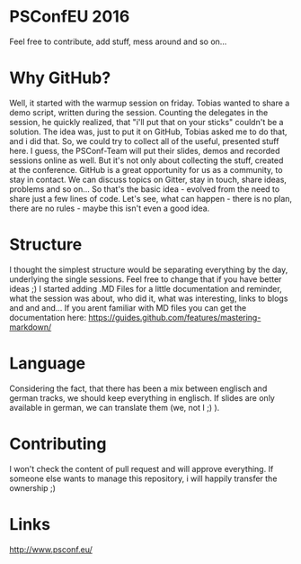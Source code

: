 PSConfEU 2016
==========
Feel free to contribute, add stuff, mess around and so on...

Why GitHub?
==========
Well, it started with the warmup session on friday. Tobias wanted to share a demo script, written during the session.
Counting the delegates in the session, he quickly realized, that "i'll put that on your sticks" couldn't be a solution.
The idea was, just to put it on GitHub, Tobias asked me to do that, and i did that.
So, we could try to collect all of the useful, presented stuff here.
I guess, the PSConf-Team will put their slides, demos and recorded sessions online as well.
But it's not only about collecting the stuff, created at the conference. 
GitHub is a great opportunity for us as a community, to stay in contact. We can discuss topics on Gitter, stay in touch, share ideas, problems and so on...
So that's the basic idea - evolved from the need to share just a few lines of code. 
Let's see, what can happen - there is no plan, there are no rules - maybe this isn't even a good idea.

Structure
=======
I thought the simplest structure would be separating everything by the day, underlying the single sessions.
Feel free to change that if you have better ideas ;)
I started adding .MD Files for a little documentation and reminder, what the session was about, who did it, what was interesting, links to blogs and and and...
If you arent familiar with MD files you can get the documentation here: https://guides.github.com/features/mastering-markdown/

Language
=======
Considering the fact, that there has been a mix between englisch and german tracks, we should keep everything in englisch.
If slides are only available in german, we can translate them (we, not I ;) ).

Contributing
=======
I won't check the content of pull request and will approve everything.
If someone else wants to manage this repository, i will happily transfer the ownership ;)

Links
=====
http://www.psconf.eu/